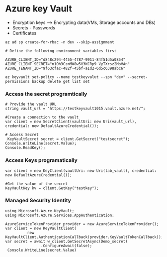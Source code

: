 # Azure key Vault
- Encryption keys --> Encrypting data(VMs, Storage accounts and DBs)
- Secrets - Passwords
- Certificates


```
az ad sp create-for-rbac -n dev --skip-assignment

# Define the following environment variables first

AZURE_CLIENT_ID="d848c294-4455-4787-9911-84f51d5a0854"
AZURE_CLIENT_SECRET="n1Oh3CzmMW8w5V3KCRp9_VyTXrsz2MoVAn"
AZURE_TENANT_ID="9f63cfac-482f-45bf-a1d2-6d5c6398abc6"

az keyvault set-policy --name testkeyvalut --spn "dev" --secret-permissions backup delete get list set
```

### Access the secret programtically

```
# Provide the vault URL
string vault_url = "https://testkeyvault1015.vault.azure.net/";

#Create a connection to the vault
var client = new SecretClient(vaultUri: new Uri(vault_url), credential: new DefaultAzureCredential());

# Access Secret
 KeyVaultSecret secret = client.GetSecret("testsecret");
Console.WriteLine(secret.Value);
Console.ReadKey();

```

### Access Keys programatically

```
var client = new KeyClient(vaultUri: new Uri(lab_vault), credential: new DefaultAzureCredential());

#Get the value of the secret
KeyVaultKey kv = client.GetKey("testkey");
```

### Managed Security Identity

```
using Microsoft.Azure.KeyVault;
using Microsoft.Azure.Services.AppAuthentication;

AzureServiceTokenProvider provider = new AzureServiceTokenProvider();
var client = new KeyVaultClient(
          new KeyVaultClient.AuthenticationCallback(provider.KeyVaultTokenCallback));
var secret = await w_client.GetSecretAsync(Demo_secret)
                .ConfigureAwait(false);
 Console.WriteLine(secret.Value)
```